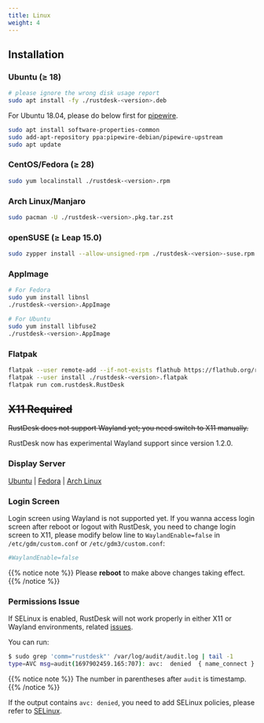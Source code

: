```yaml
---
title: Linux
weight: 4
---
```


## Installation

### Ubuntu (≥ 18)

```sh
# please ignore the wrong disk usage report
sudo apt install -fy ./rustdesk-<version>.deb
```

For Ubuntu 18.04, please do below first for [pipewire](https://github.com/rustdesk/rustdesk/discussions/6148#discussioncomment-9295883).
```sh
sudo apt install software-properties-common
sudo add-apt-repository ppa:pipewire-debian/pipewire-upstream
sudo apt update
```

### CentOS/Fedora (≥ 28)

```sh
sudo yum localinstall ./rustdesk-<version>.rpm
```

### Arch Linux/Manjaro

```sh
sudo pacman -U ./rustdesk-<version>.pkg.tar.zst
```

### openSUSE (≥ Leap 15.0)

```sh
sudo zypper install --allow-unsigned-rpm ./rustdesk-<version>-suse.rpm
```

### AppImage

```sh
# For Fedora
sudo yum install libnsl
./rustdesk-<version>.AppImage
```

```sh
# For Ubuntu
sudo yum install libfuse2
./rustdesk-<version>.AppImage
```

### Flatpak

```sh
flatpak --user remote-add --if-not-exists flathub https://flathub.org/repo/flathub.flatpakrepo
flatpak --user install ./rustdesk-<version>.flatpak
flatpak run com.rustdesk.RustDesk
```

## ~~X11 Required~~
~~RustDesk does not support Wayland yet; you need switch to X11 manually.~~

RustDesk now has experimental Wayland support since version 1.2.0.

### Display Server

[Ubuntu](https://askubuntu.com/questions/1260142/ubuntu-set-default-login-desktop) | 
[Fedora](https://docs.fedoraproject.org/en-US/quick-docs/configuring-xorg-as-default-gnome-session/) | 
[Arch Linux](https://bbs.archlinux.org/viewtopic.php?id=218319)

### Login Screen

Login screen using Wayland is not supported yet. If you wanna access login screen after reboot or logout with RustDesk, you need to change login screen to X11, please modify below line to `WaylandEnable=false` in `/etc/gdm/custom.conf` or `/etc/gdm3/custom.conf`:

```ini
#WaylandEnable=false
```

{{% notice note %}}
Please **reboot** to make above changes taking effect.
{{% /notice %}}

### Permissions Issue

If SELinux is enabled, RustDesk will not work properly in either X11 or Wayland environments, related [issues](https://github.com/search?q=repo%3Arustdesk%2Frustdesk+SElinux&type=issues).

You can run:

```sh
$ sudo grep 'comm="rustdesk"' /var/log/audit/audit.log | tail -1
type=AVC msg=audit(1697902459.165:707): avc:  denied  { name_connect } for  pid=31346 comm="rustdesk" dest=53330 scontext=system_u:system_r:init_t:s0 tcontext=system_u:object_r:ephemeral_port_t:s0 tclass=tcp_socket permissive=0
```

{{% notice note %}}
The number in parentheses after `audit` is timestamp.
{{% /notice %}}

If the output contains `avc: denied`, you need to add SELinux policies, please refer to [SELinux](https://rustdesk.com/docs/en/client/linux/selinux/).
